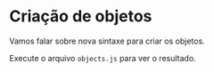 # Criação de objetos

Vamos falar sobre nova sintaxe para criar os objetos.

Execute o arquivo `objects.js` para ver o resultado.